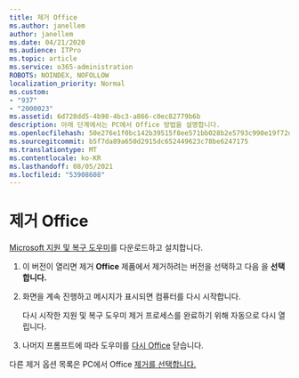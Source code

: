 ```yaml
---
title: 제거 Office
ms.author: janellem
author: janellem
ms.date: 04/21/2020
ms.audience: ITPro
ms.topic: article
ms.service: o365-administration
ROBOTS: NOINDEX, NOFOLLOW
localization_priority: Normal
ms.custom:
- "937"
- "2000023"
ms.assetid: 6d728dd5-4b98-4bc3-a866-c0ec82779b6b
description: 아래 단계에서는 PC에서 Office 방법을 설명합니다.
ms.openlocfilehash: 50e276e1f0bc142b39515f8ee571bb028b2e5793c990e19f72da5b88ea81c848
ms.sourcegitcommit: b5f7da89a650d2915dc652449623c78be6247175
ms.translationtype: MT
ms.contentlocale: ko-KR
ms.lasthandoff: 08/05/2021
ms.locfileid: "53908608"
---
```

# <a name="uninstall-office"></a>제거 Office

[Microsoft 지원 및 복구 도우미](https://aka.ms/SARA-OfficeUninstall-Alchemy)를 다운로드하고 설치합니다.
  
1. 이 버전이 열리면 제거 **Office** 제품에서 제거하려는 버전을 선택하고 다음 을 **선택합니다.**

2. 화면을 계속 진행하고 메시지가 표시되면 컴퓨터를 다시 시작합니다.

    다시 시작한 지원 및 복구 도우미 제거 프로세스를 완료하기 위해 자동으로 다시 열립니다.

3. 나머지 프롬프트에 따라 도우미를 [다시 Office](https://portal.office.com/OLS/MySoftware.aspx) 닫습니다.

다른 제거 옵션 목록은 PC에서 Office [제거를 선택합니다.](https://support.office.com/article/9dd49b83-264a-477a-8fcc-2fdf5dbf61d8?wt.mc_id=Alchemy_ClientDIA)
  
